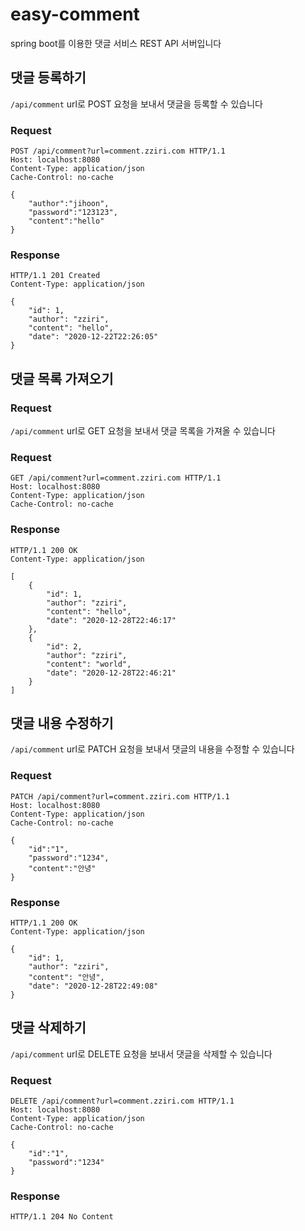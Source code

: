 # easy-comment

spring boot를 이용한 댓글 서비스 REST API 서버입니다

## 댓글 등록하기

`/api/comment` url로 POST 요청을 보내서 댓글을 등록할 수 있습니다

### Request

```
POST /api/comment?url=comment.zziri.com HTTP/1.1
Host: localhost:8080
Content-Type: application/json
Cache-Control: no-cache

{
	"author":"jihoon",
	"password":"123123",
	"content":"hello"
}
```

### Response

```
HTTP/1.1 201 Created
Content-Type: application/json

{
	"id": 1,
	"author": "zziri",
	"content": "hello",
	"date": "2020-12-22T22:26:05"
}
```

## 댓글 목록 가져오기

### Request

`/api/comment` url로 GET 요청을 보내서 댓글 목록을 가져올 수 있습니다

### Request

```
GET /api/comment?url=comment.zziri.com HTTP/1.1
Host: localhost:8080
Content-Type: application/json
Cache-Control: no-cache
```

### Response

```
HTTP/1.1 200 OK
Content-Type: application/json

[
    {
        "id": 1,
        "author": "zziri",
        "content": "hello",
        "date": "2020-12-28T22:46:17"
    },
    {
        "id": 2,
        "author": "zziri",
        "content": "world",
        "date": "2020-12-28T22:46:21"
    }
]
```

## 댓글 내용 수정하기

`/api/comment` url로 PATCH 요청을 보내서 댓글의 내용을 수정할 수 있습니다

### Request

```
PATCH /api/comment?url=comment.zziri.com HTTP/1.1
Host: localhost:8080
Content-Type: application/json
Cache-Control: no-cache

{
	"id":"1",
	"password":"1234",
	"content":"안녕"
}
```

### Response

```
HTTP/1.1 200 OK
Content-Type: application/json

{
    "id": 1,
    "author": "zziri",
    "content": "안녕",
    "date": "2020-12-28T22:49:08"
}
```

## 댓글 삭제하기

`/api/comment` url로 DELETE 요청을 보내서 댓글을 삭제할 수 있습니다

### Request

```
DELETE /api/comment?url=comment.zziri.com HTTP/1.1
Host: localhost:8080
Content-Type: application/json
Cache-Control: no-cache

{
	"id":"1",
	"password":"1234"
}
```

### Response

```
HTTP/1.1 204 No Content

```